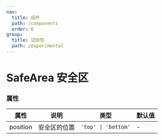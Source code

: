 ```yaml
---
nav:
  title: 组件
  path: /components
  order: 6
group:
  title: 试验性
  path: /experimental
---
```


# SafeArea 安全区

<code src="@ui/SafeArea"></code>

### 属性

| 属性     | 说明         | 类型                | 默认值 |
| -------- | ------------ | ------------------- | ------ |
| position | 安全区的位置 | `'top' \| 'bottom'` | -      |
